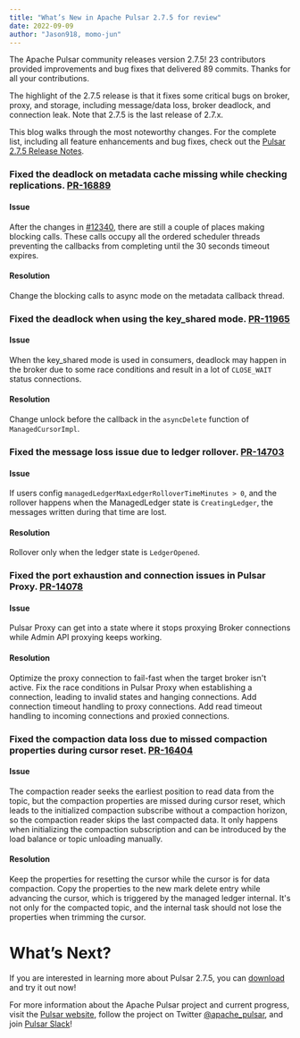 ```yaml
---
title: "What’s New in Apache Pulsar 2.7.5 for review"
date: 2022-09-09
author: "Jason918, momo-jun"
---
```


The Apache Pulsar community releases version 2.7.5! 23 contributors provided improvements and bug fixes that delivered 89 commits. Thanks for all your contributions.

The highlight of the 2.7.5 release is that it fixes some critical bugs on broker, proxy, and storage, including message/data loss, broker deadlock, and connection leak. Note that 2.7.5 is the last release of 2.7.x.

This blog walks through the most noteworthy changes. For the complete list, including all feature enhancements and bug fixes, check out the [Pulsar 2.7.5 Release Notes](https://pulsar.apache.org/release-notes/versioned/pulsar-2.7.5/).

### Fixed the deadlock on metadata cache missing while checking replications. [PR-16889](https://github.com/apache/pulsar/pull/16889)

#### Issue
After the changes in [#12340](https://github.com/apache/pulsar/pull/12340), there are still a couple of places making blocking calls. These calls occupy all the ordered scheduler threads preventing the callbacks from completing until the 30 seconds timeout expires.

#### Resolution
Change the blocking calls to async mode on the metadata callback thread.


### Fixed the deadlock when using the key_shared mode. [PR-11965](https://github.com/apache/pulsar/pull/11965)

#### Issue
When the key_shared mode is used in consumers, deadlock may happen in the broker due to some race conditions and result in a lot of `CLOSE_WAIT` status connections.

#### Resolution
Change unlock before the callback in the `asyncDelete` function of `ManagedCursorImpl`.

### Fixed the message loss issue due to ledger rollover. [PR-14703](https://github.com/apache/pulsar/pull/14703)

#### Issue
If users config `managedLedgerMaxLedgerRolloverTimeMinutes > 0`, and the rollover happens when the ManagedLedger state is `CreatingLedger`, the messages written during that time are lost.

#### Resolution
Rollover only when the ledger state is `LedgerOpened`. 
 
### Fixed the port exhaustion and connection issues in Pulsar Proxy. [PR-14078](https://github.com/apache/pulsar/pull/14078)

#### Issue
Pulsar Proxy can get into a state where it stops proxying Broker connections while Admin API proxying keeps working.

#### Resolution
Optimize the proxy connection to fail-fast when the target broker isn't active.
Fix the race conditions in Pulsar Proxy when establishing a connection, leading to invalid states and hanging connections.
Add connection timeout handling to proxy connections. 
Add read timeout handling to incoming connections and proxied connections.


### Fixed the compaction data loss due to missed compaction properties during cursor reset. [PR-16404](https://github.com/apache/pulsar/pull/16404)

#### Issue
The compaction reader seeks the earliest position to read data from the topic, but the compaction properties are missed during cursor reset, which leads to the initialized compaction subscribe without a compaction horizon, so the compaction reader skips the last compacted data. It only happens when initializing the compaction subscription and can be introduced by the load balance or topic unloading manually.

#### Resolution
Keep the properties for resetting the cursor while the cursor is for data compaction.
Copy the properties to the new mark delete entry while advancing the cursor, which is triggered by the managed ledger internal. It's not only for the compacted topic, and the internal task should not lose the properties when trimming the cursor.

# What’s Next?

If you are interested in learning more about Pulsar 2.7.5, you can [download](https://pulsar.apache.org/en/versions/) and try it out now! 

For more information about the Apache Pulsar project and current progress, visit the [Pulsar website](https://pulsar.apache.org), follow the project on Twitter [@apache_pulsar](https://twitter.com/apache_pulsar), and join [Pulsar Slack](https://apache-pulsar.herokuapp.com/)!
